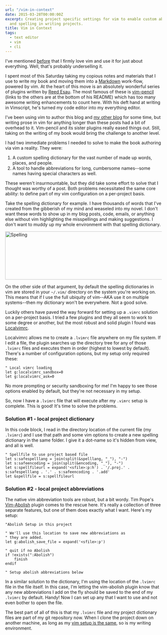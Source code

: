 ```yaml
---
url: "/vim-in-context"
date: 2015-03-28T00:00:00Z
excerpt: Creating project specific settings for vim to enable custom abbreviations
  and spelling in writing projects.
title: Vim in Context
tags:
  - text editor
  - vim
  - cli
---
```


I've mentioned [before](https://labs.tomasino.org/tools/) that I firmly love vim and use it for just about everything. Well, that's probably underselling it.

I spent most of this Saturday taking my copious notes and materials that I use to write my book and moving them into a [Markdown](http://whatismarkdown.com/) work-flow, powered by vim. At the heart of this move is an absolutely wonderful series of plugins written by [Reed Esau](https://twitter.com/reedes). The most famous of these is [vim-pencil](https://github.com/reedes/vim-pencil) (links to the others are at the bottom of his README) which has too many awesome writing enhancements to count here. With his deft hand at writing in Vimscript, he's turned my code editor into my everything editor.

I've been using vim to author this blog and [my other blog](http://blog.tomasino.org) for some time, but writing prose in vim for anything longer than these posts had a bit of overhead to it. Vim-pencil and its sister plugins really eased things out. Still, taking on the writing of my book would bring the challenge to another level.

I had two immediate problems I needed to solve to make the book authoring via vim a reality. They were:

1. A custom spelling dictionary for the vast number of made up words, places, and people.
2. A tool to handle abbreviations for long, cumbersome names--some names having special characters as well.

These weren't insurmountable, but they did take some effort to solve that I thought was worthy of a post. Both problems necessitated the same core ability: to define part of my vim configuration on a per-project basis.

Take the spelling dictionary for example. I have thousands of words that I've created from the gibberish of my mind and weaseled into my novel. I don't want these words to show up in my blog posts, code, emails, or anything else without vim highlighting the misspellings and making suggestions. I don't want to muddy up my whole environment with that spelling dictionary.

<img width="617" height="155" layout="responsive" src="//labs.tomasino.org/assets/images/spelling.png" alt="Spelling"></img>

On the other side of that argument, by default the spelling dictionaries in vim are stored in your `~/.vim/` directory on the system you're working on. This means that if I use the full ubiquity of vim--AKA use it on multiple systems--then my dictionary won't be everywhere. Not a good solve.

Luckily others have paved the way forward for setting up a `.vimrc` solution on a per-project basis. I tried a few plugins and they all seem to work to some degree or another, but the most robust and solid plugin I found was [Localvimrc](https://github.com/embear/vim-localvimrc).

Localvimrc allows me to create a `.lvimrc` file anywhere on my file system. If I edit a file, the plugin searches up the directory tree for any of those `.lvimrc` files and executes them in order (highest to lowest by default). There's a number of configuration options, but my setup only required these:


``` vim
" Local vimrc loading
let g:localvimrc_sandbox=0
let g:localvimrc_ask=0
```

No more prompting or security sandboxing for me! I'm happy to see those options enabled by default, but they're not necessary in my setup.

So, now I have a `.lvimrc` file that will execute after my `.vimrc` setup is complete. This is good! It's time to solve the problems.

### Solution #1 - local project dictionary

In this code block, I read in the directory location of the current file (my `.lvimrc`) and I use that path and some vim options to create a new spelling dictionary in the same folder. I give it a dot-name so it's hidden from view, and all is well.

``` vim
" Spellfile to use project based file
let s:safespelllang = join(split(&spelllang, "_"), "-")
let s:safeencoding = join(split(&encoding, "_"), "-")
let s:spellfileurl = expand('<sfile>:p:h') . '/.proj.' . s:safespelllang . '.' . s:safeencoding . '.add'
let &spellfile = s:spellfileurl
```

### Solution #2 - local project abbreviations

The native vim abbreviation tools are robust, but a bit wordy. Tim Pope's [Vim-Abolish](https://github.com/tpope/vim-abolish') plugin comes to the rescue here. It's really a collection of three separate features, but one of them does exactly what I want. Here's my setup:

``` vim
"Abolish Setup in this project

" We'll use this location to save new abbreviations as
" they are added.
let g:abolish_save_file = expand('<sfile>:p')

" quit if no Abolish
if !exists(":Abolish")
	finish
endif

" Setup abolish abbreviations below
```

In a similar solution to the dictionary, I'm using the location of the `.lvimrc` file in the file itself. In this case, I'm letting the vim-abolish plugin know that any new abbreviations I add on the fly should be saved to the end of my `.lvimrc` by default. Handy! Now I can set up any that I want to use and not even bother to open the file.

The best part of all of this is that my `.lvimrc` file and my project dictionary files are part of my git repository now. When I clone the project down on another machine, as long as my [vim setup is the same](https://github.com/jamestomasino/dotfiles), so is my writing environment.


  [Spelling]: //labs.tomasino.org/assets/images/spelling.png
